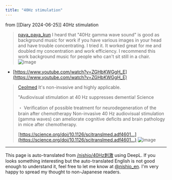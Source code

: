 ```yaml
---
title: "40Hz stimulation"
---
```


from  [[Diary 2024-06-25]]
40Hz stimulation
> [paya_paya_kun](https://x.com/paya_paya_kun/status/1804770002647842993) I heard that "40Hz gamma wave sound" is good as background music for work if you have various images in your head and have trouble concentrating. I tried it. It worked great for me and doubled my concentration and work efficiency. I recommend this work background music for people who can't sit still in a chair.
>  ![image](https://pbs.twimg.com/media/GQvTqc5bwAAsqRy?format=jpg&name=medium#.png)
- [https://www.youtube.com/watch?v=ZGHbKWGgH_E](https://www.youtube.com/watch?v=ZGHbKWGgH_E)

> [CeoImed](https://x.com/CeoImed/status/1767165324053672209) It's non-invasive and highly applicable.
>
>  "Audiovisual stimulation at 40 Hz suppresses dementia!
>  Science
>
>  ・ Verification of possible treatment for neurodegeneration of the brain after chemotherapy
>  Non-invasive 40 Hz audiovisual stimulation (gamma waves) can ameliorate cognitive deficits and brain pathology in mice after chemotherapy.
>
>  [https://science.org/doi/10.1126/scitranslmed.adf4601…](https://science.org/doi/10.1126/scitranslmed.adf4601…)
>  ![image](https://pbs.twimg.com/media/GIY3MDIbcAAhAr0?format=jpg&name=medium#.png)



---
This page is auto-translated from [/nishio/40Hz刺激](https://scrapbox.io/nishio/40Hz刺激) using DeepL. If you looks something interesting but the auto-translated English is not good enough to understand it, feel free to let me know at [@nishio_en](https://twitter.com/nishio_en). I'm very happy to spread my thought to non-Japanese readers.